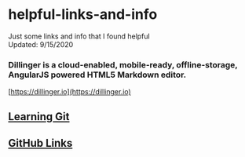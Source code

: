 # helpful-links-and-info

Just some links and info that I found helpful   
Updated: 9/15/2020   

### Dillinger is a cloud-enabled, mobile-ready, offline-storage, AngularJS powered HTML5 Markdown editor.   
[https://dillinger.io](https://dillinger.io)  

## [Learning Git](LearningGit.md) 
## [GitHub Links](GitHubLinks.md)